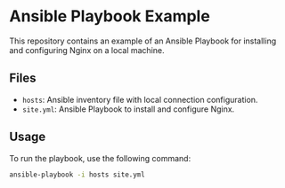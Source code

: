 # Ansible Playbook Example

This repository contains an example of an Ansible Playbook for installing and configuring Nginx on a local machine.

## Files

- `hosts`: Ansible inventory file with local connection configuration.
- `site.yml`: Ansible Playbook to install and configure Nginx.

## Usage

To run the playbook, use the following command:

```sh
ansible-playbook -i hosts site.yml

